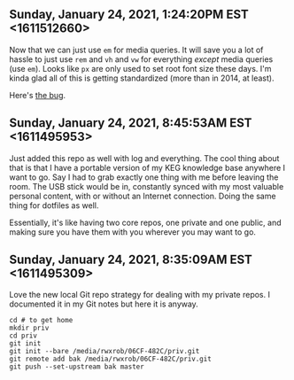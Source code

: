 ## Sunday, January 24, 2021, 1:24:20PM EST <1611512660>

Now that we can just use `em` for media queries. It will save you a lot
of hassle to just use `rem` and `vh` and `vw` for everything *except*
media queries (use `em`). Looks like `px` are only used to set root font
size these days. I'm kinda glad all of this is getting standardized
(more than in 2014, at least).

Here's [ the
bug](https://medium.com/@barrypeng6/why-should-not-use-rem-unit-in-media-query-5645d0163ce5).

## Sunday, January 24, 2021, 8:45:53AM EST <1611495953>

Just added this repo as well with log and everything. The cool thing
about that is that I have a portable version of my KEG knowledge base
anywhere I want to go. Say I had to grab exactly one thing with me
before leaving the room. The USB stick would be in, constantly synced
with my most valuable personal content, with or without an Internet
connection. Doing the same thing for dotfiles as well.

Essentially, it's like having two core repos, one private and one
public, and making sure you have them with you wherever you may want to
go.

## Sunday, January 24, 2021, 8:35:09AM EST <1611495309>

Love the new local Git repo strategy for dealing with my private repos.
I documented it in my Git notes but here it is anyway.

```
cd # to get home
mkdir priv
cd priv
git init
git init --bare /media/rwxrob/06CF-482C/priv.git
git remote add bak /media/rwxrob/06CF-482C/priv.git
git push --set-upstream bak master
```

